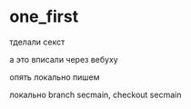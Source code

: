 ﻿# one_first
тделали секст

а это вписали через вебуху

опять локально пишем

локально branch secmain, checkout secmain

